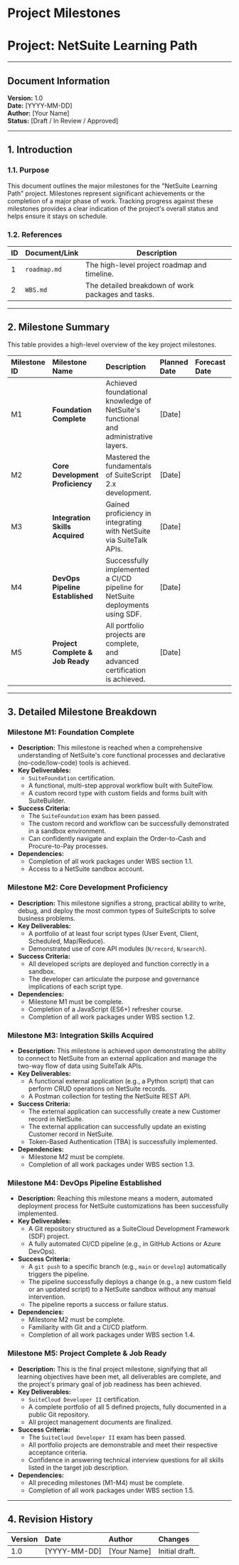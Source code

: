 # Project Milestones
# Project: NetSuite Learning Path

---

## Document Information
**Version:** 1.0  
**Date:** [YYYY-MM-DD]  
**Author:** [Your Name]  
**Status:** [Draft / In Review / Approved]

---

## 1. Introduction

### 1.1. Purpose
This document outlines the major milestones for the "NetSuite Learning Path" project. Milestones represent significant achievements or the completion of a major phase of work. Tracking progress against these milestones provides a clear indication of the project's overall status and helps ensure it stays on schedule.

### 1.2. References
| ID | Document/Link | Description |
|----|---|---|
| 1  | `roadmap.md` | The high-level project roadmap and timeline. |
| 2  | `WBS.md` | The detailed breakdown of work packages and tasks. |

---

## 2. Milestone Summary

This table provides a high-level overview of the key project milestones.

| Milestone ID | Milestone Name | Description | Planned Date | Forecast Date | Actual Date | Status |
| :--- | :--- | :--- | :--- | :--- | :--- | :--- |
| M1 | **Foundation Complete** | Achieved foundational knowledge of NetSuite's functional and administrative layers. | [Date] | | | Not Started |
| M2 | **Core Development Proficiency** | Mastered the fundamentals of SuiteScript 2.x development. | [Date] | | | Not Started |
| M3 | **Integration Skills Acquired** | Gained proficiency in integrating with NetSuite via SuiteTalk APIs. | [Date] | | | Not Started |
| M4 | **DevOps Pipeline Established** | Successfully implemented a CI/CD pipeline for NetSuite deployments using SDF. | [Date] | | | Not Started |
| M5 | **Project Complete & Job Ready** | All portfolio projects are complete, and advanced certification is achieved. | [Date] | | | Not Started |

---

## 3. Detailed Milestone Breakdown

### Milestone M1: Foundation Complete
*   **Description:** This milestone is reached when a comprehensive understanding of NetSuite's core functional processes and declarative (no-code/low-code) tools is achieved.
*   **Key Deliverables:**
    *   `SuiteFoundation` certification.
    *   A functional, multi-step approval workflow built with SuiteFlow.
    *   A custom record type with custom fields and forms built with SuiteBuilder.
*   **Success Criteria:**
    *   The `SuiteFoundation` exam has been passed.
    *   The custom record and workflow can be successfully demonstrated in a sandbox environment.
    *   Can confidently navigate and explain the Order-to-Cash and Procure-to-Pay processes.
*   **Dependencies:**
    *   Completion of all work packages under WBS section 1.1.
    *   Access to a NetSuite sandbox account.

### Milestone M2: Core Development Proficiency
*   **Description:** This milestone signifies a strong, practical ability to write, debug, and deploy the most common types of SuiteScripts to solve business problems.
*   **Key Deliverables:**
    *   A portfolio of at least four script types (User Event, Client, Scheduled, Map/Reduce).
    *   Demonstrated use of core API modules (`N/record`, `N/search`).
*   **Success Criteria:**
    *   All developed scripts are deployed and function correctly in a sandbox.
    *   The developer can articulate the purpose and governance implications of each script type.
*   **Dependencies:**
    *   Milestone M1 must be complete.
    *   Completion of a JavaScript (ES6+) refresher course.
    *   Completion of all work packages under WBS section 1.2.

### Milestone M3: Integration Skills Acquired
*   **Description:** This milestone is achieved upon demonstrating the ability to connect to NetSuite from an external application and manage the two-way flow of data using SuiteTalk APIs.
*   **Key Deliverables:**
    *   A functional external application (e.g., a Python script) that can perform CRUD operations on NetSuite records.
    *   A Postman collection for testing the NetSuite REST API.
*   **Success Criteria:**
    *   The external application can successfully create a new Customer record in NetSuite.
    *   The external application can successfully update an existing Customer record in NetSuite.
    *   Token-Based Authentication (TBA) is successfully implemented.
*   **Dependencies:**
    *   Milestone M2 must be complete.
    *   Completion of all work packages under WBS section 1.3.

### Milestone M4: DevOps Pipeline Established
*   **Description:** Reaching this milestone means a modern, automated deployment process for NetSuite customizations has been successfully implemented.
*   **Key Deliverables:**
    *   A Git repository structured as a SuiteCloud Development Framework (SDF) project.
    *   A fully automated CI/CD pipeline (e.g., in GitHub Actions or Azure DevOps).
*   **Success Criteria:**
    *   A `git push` to a specific branch (e.g., `main` or `develop`) automatically triggers the pipeline.
    *   The pipeline successfully deploys a change (e.g., a new custom field or an updated script) to a NetSuite sandbox without any manual intervention.
    *   The pipeline reports a success or failure status.
*   **Dependencies:**
    *   Milestone M2 must be complete.
    *   Familiarity with Git and a CI/CD platform.
    *   Completion of all work packages under WBS section 1.4.

### Milestone M5: Project Complete & Job Ready
*   **Description:** This is the final project milestone, signifying that all learning objectives have been met, all deliverables are complete, and the project's primary goal of job readiness has been achieved.
*   **Key Deliverables:**
    *   `SuiteCloud Developer II` certification.
    *   A complete portfolio of all 5 defined projects, fully documented in a public Git repository.
    *   All project management documents are finalized.
*   **Success Criteria:**
    *   The `SuiteCloud Developer II` exam has been passed.
    *   All portfolio projects are demonstrable and meet their respective acceptance criteria.
    *   Confidence in answering technical interview questions for all skills listed in the target job description.
*   **Dependencies:**
    *   All preceding milestones (M1-M4) must be complete.
    *   Completion of all work packages under WBS section 1.5.

---

## 4. Revision History
| Version | Date | Author | Changes |
| :--- | :--- | :--- | :--- |
| 1.0 | [YYYY-MM-DD] | [Your Name] | Initial draft. |